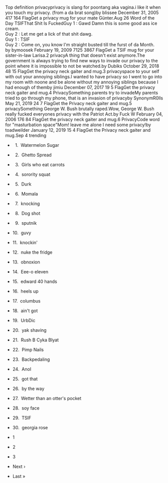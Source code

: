 Top definition privacyprivacy is slang for poontang aka vagina.i like it when you touch my privacy. (from a da brat song)by blissee December 31, 2005 417 164 FlagGet a privacy mug for your mate Günter.Aug 26 Word of the Day TSIFThat Shit Is FuckedGuy 1 : Gawd Damn this is some good ass ice cream.  
Guy 2 : Let me get a lick of that shit dawg.  
Guy 1 : TSIF  
Guy 2 : Come on, you know I'm straight busted till the furst of da Month.  
by bymoosek February 19, 2009 7125 3867 FlagGet a TSIF mug for your sister-in-law Larisa.2 privacyA thing that doesn't exist anymore.The government is always trying to find new ways to invade our privacy to the point where it is impossible to not be watched.by Dubiks October 29, 2018 48 15 FlagGet the privacy neck gaiter and mug.3 privacyspace to your self with out your annoying siblings.I wanted to have privacy so I went to go into my room with noone and be alone without my annoying siblings because I had enough of themby jimiu December 07, 2017 19 5 FlagGet the privacy neck gaiter and mug.4 PrivacySomething parents try to invadeMy parents tried to go through my phone, that is an invasion of privacyby SynonymR0lls May 21, 2019 24 7 FlagGet the Privacy neck gaiter and mug.5 privacySomething George W. Bush brutally raped.Wow, George W. Bush really fucked everyones privacy with the Patriot Act.by Fuck W February 04, 2006 176 84 FlagGet the privacy neck gaiter and mug.6 PrivacyCode word for "masturbation space"Mom! leave me alone I need some privacy!by toadweilder January 12, 2019 15 4 FlagGet the Privacy neck gaiter and mug.Sep 4 trending

*     1.  Watermelon Sugar
*     2.  Ghetto Spread
*     3.  Girls who eat carrots
*     4.  sorority squat
*     5.  Durk
*     6.  Momala
*     7.  knocking
*     8.  Dog shot
*     9.  sputnik
*   10.  guvy
*   11.  knockin'
*   12.  nuke the fridge
*   13.  obnoxion
*   14.  Eee-o eleven
*   15.  edward 40 hands
*   16.  heels up
*   17.  columbus
*   18.  ain't got
*   19.  UrbDic
*   20.  yak shaving
*   21.  Rush B Cyka Blyat
*   22.  Pimp Nails
*   23.  Backpedaling
*   24.  Anol
*   25.  got that
*   26.  by the way
*   27.  Wetter than an otter's pocket
*   28.  soy face
*   29.  TSIF
*   30.  georgia rose

*   1
*   2
*   3
*   Next ›
*   Last »